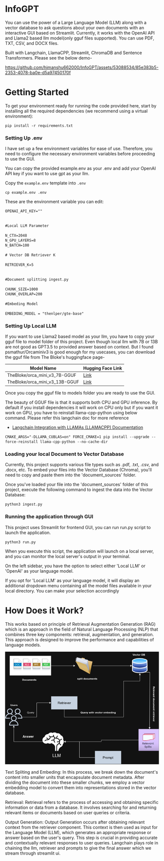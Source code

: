 # InfoGPT

You can use the power of a Large Language Model (LLM) along with a vector database to ask questions about your own documents with an interactive GUI based on Streamlit. Currently, it works with the OpenAI API and Llama2 based llm model(only gguf files supported). You can use PDF, TXT, CSV, and DOCX files.

Built with Langchain, LlamaCPP, Streamlit, ChromaDB and Sentence Transformers. Please see the below demo-



https://github.com/himanshu662000/InfoGPT/assets/53088534/85e383b5-2353-4078-ba0e-d5a97450170f




# Getting Started

To get your environment ready for running the code provided here, start by installing all the required dependencies (we recommend using a virtual environment):

```shell
pip install -r requirements.txt
```

### Setting Up .env

I have set up a few environment variables for ease of use. Therefore, you need to configure the necessary environment variables before proceeding to use the GUI.

You can copy the provided example.env as your .env and add your OpenAI API key if you want to use gpt as your llm.

Copy the `example.env` template into `.env`
```shell
cp example.env .env
```
These are the environment variable you can edit:

```
OPENAI_API_KEY=""


#Local LLM Parameter

N_CTX=2048
N_GPU_LAYERS=8
N_BATCH=100

# Vector DB Retriever K

RETRIEVER_K=5


#Document splitting ingest.py 

CHUNK_SIZE=1000
CHUNK_OVERLAP=200

#Embeding Model

EMBEDING_MODEL = "thenlper/gte-base"

```

### Setting Up Local LLM

If you want to use Llama2 based model as your llm, you have to copy your gguf file to model folder of this project. Even though local llm with 7B or 13B are not good as GPT3.5 to provided answer based on context. But I found psmathur/Orcaminiv3 is good enough for my usecases, you can download the gguf file from The Bloke's huggingface page-

| Model Name                  | Hugging Face Link                                       |
|-----------------------------|---------------------------------------------------------|
| TheBloke/orca_mini_v3_7B-GGUF | [Link](https://huggingface.co/TheBloke/orca_mini_v3_7B-GGUF) |
| TheBloke/orca_mini_v3_13B-GGUF | [Link](https://huggingface.co/TheBloke/orca_mini_v3_13B-GGUF) |

Once you copy the gguf file to models folder you are ready to use the GUI.

The beauty of GGUF file is that it supports both CPU and GPU inference. By default if you install dependencies it will work on CPU only but if you want it work on GPU, you have to reinstall llama-cpp-python using below command. Please refer this langchain doc for more reference 
- [Langchain Integration with LLAMAs (LLAMACPP) Documentation](https://python.langchain.com/docs/integrations/llms/llamacpp)

```
CMAKE_ARGS="-DLLAMA_CUBLAS=on" FORCE_CMAKE=1 pip install --upgrade --force-reinstall llama-cpp-python --no-cache-dir
```

### Loading your local Document to Vector Database

Currently, this project supports various file types such as .pdf, .txt, .csv, and .docx, etc. To embed your files into the Vector Database (Chroma), you'll need to copy and paste them into the 'document_sources' folder.

Once you've loaded your file into the 'document_sources' folder of this project, execute the following command to ingest the data into the Vector Database:

```
python3 ingest.py
```

### Running the application through GUI

This project uses Streamlit for frontend GUI, you can run run.py script to launch the application.

```
python3 run.py
```
When you execute this script, the application will launch on a local server, and you can monitor the local server's output in your terminal.

On the left sidebar, you have the option to select either 'Local LLM' or 'OpenAI' as your language model.

If you opt for 'Local LLM' as your language model, it will display an additional dropdown menu containing all the model files available in your local directory. You can make your selection accordingly


# How Does it Work?

This works based on principle of Retrieval Augmentation Generation (RAG) which is an approach in the field of Natural Language Processing (NLP) that combines three key components: retrieval, augmentation, and generation. This approach is designed to improve the performance and capabilities of language models.

![RAG Diagram](./assets/image/RAG_diagram_dark.png)


Text Spliting and Embeding: In this process, we break down the document's content into smaller units that encapsulate document metadata. After dividing the document into these smaller chunks, we employ a vector embedding model to convert them into representations stored in the vector database.

Retrieval: Retrieval refers to the process of accessing and obtaining specific information or data from a database. It involves searching for and returning relevant items or documents based on user queries or criteria. 

Output Generation: Output Generation occurs after obtaining relevant context from the retriever component. This context is then used as input for the Language Model (LLM), which generates an appropriate response or answer based on the user's query. This step is crucial in providing accurate and contextually relevant responses to user queries. Langchain plays role in chaining the llm, retriever and prompts to give the final answer which we stream through streamlit ui.
